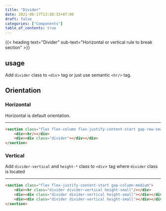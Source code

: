 ```yaml
---
title: "Divider"
date: 2021-06-17T13:58:33+07:00
draft: false
categories: ["Components"]
table_of_contents: true
---
```


{{< heading text="Divider" sub-text="Horizontal or vertical rule to break section" >}}

## usage

Add `divider` class to `<div`> tag or just use semantic `<hr/>` tag.

## Orientation

### Horizontal

Horizontal is default orientation.

<section class="flex flex-column flex-justify-content-start gap-row-small">
    <div><hr/></div>
    <div><div class="divider"></div></div>
</section>

``` html
<section class="flex flex-column flex-justify-content-start gap-row-small">
    <div><hr/></div>
    <div><div class="divider"></div></div>
</section>
```

### Vertical

Add `divider-vertical` and `height-*` class to `<div`> tag where `divider` class is located

<section class="flex flex-justify-content-start gap-column-medium">
    <div><hr class="divider divider-vertical height-small"/></div>
    <div><div class="divider divider-vertical height-small"></div></div>
    <div><div class="divider divider-vertical height-small"></div></div>
</section>

``` html
<section class="flex flex-justify-content-start gap-column-medium">
    <div><hr class="divider divider-vertical height-small"/></div>
    <div><div class="divider divider-vertical height-small"></div></div>
    <div><div class="divider divider-vertical height-small"></div></div>
</section>
```